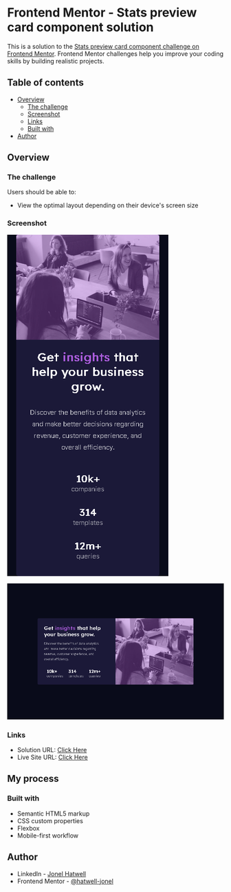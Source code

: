 # Frontend Mentor - Stats preview card component solution

This is a solution to the [Stats preview card component challenge on Frontend Mentor](https://www.frontendmentor.io/challenges/stats-preview-card-component-8JqbgoU62). Frontend Mentor challenges help you improve your coding skills by building realistic projects. 

## Table of contents

- [Overview](#overview)
  - [The challenge](#the-challenge)
  - [Screenshot](#screenshot)
  - [Links](#links)
  - [Built with](#built-with)
- [Author](#author)


## Overview

### The challenge

Users should be able to:

- View the optimal layout depending on their device's screen size

### Screenshot

![small screen](./screnshots/smallscreen.png)

![large screen](./screnshots/largescreen.png)


### Links

- Solution URL: [Click Here](https://www.frontendmentor.io/solutions/responsive-design-flexbox-css-NGY5kXZw2)
- Live Site URL: [Click Here](https://hatwell-jonel.github.io/frontendmentor-statspreview/)

## My process

### Built with

- Semantic HTML5 markup
- CSS custom properties
- Flexbox
- Mobile-first workflow


## Author

- LinkedIn - [Jonel Hatwell](https://www.linkedin.com/in/jonel-hatwell/)
- Frontend Mentor - [@hatwell-jonel](https://www.frontendmentor.io/profile/hatwell-jonel)
